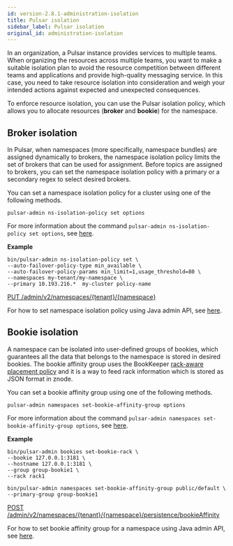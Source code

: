 ```yaml
---
id: version-2.8.1-administration-isolation
title: Pulsar isolation
sidebar_label: Pulsar isolation
original_id: administration-isolation
---
```


In an organization, a Pulsar instance provides services to multiple teams. When organizing the resources across multiple teams, you want to make a suitable isolation plan to avoid the resource competition between different teams and applications and provide high-quality messaging service. In this case, you need to take resource isolation into consideration and weigh your intended actions against expected and unexpected consequences.

To enforce resource isolation, you can use the Pulsar isolation policy, which allows you to allocate resources (**broker** and **bookie**) for the namespace.

## Broker isolation

In Pulsar, when namespaces (more specifically, namespace bundles) are assigned dynamically to brokers, the namespace isolation policy limits the set of brokers that can be used for assignment. Before topics are assigned to brokers, you can set the namespace isolation policy with a primary or a secondary regex to select desired brokers.

You can set a namespace isolation policy for a cluster using one of the following methods. 

<!--DOCUSAURUS_CODE_TABS-->

<!--Admin CLI-->

```
pulsar-admin ns-isolation-policy set options
```

For more information about the command `pulsar-admin ns-isolation-policy set options`, see [here](https://pulsar.apache.org/tools/pulsar-admin/).

**Example**

```shell
bin/pulsar-admin ns-isolation-policy set \
--auto-failover-policy-type min_available \
--auto-failover-policy-params min_limit=1,usage_threshold=80 \
--namespaces my-tenant/my-namespace \
--primary 10.193.216.*  my-cluster policy-name
```

<!--REST API-->

[PUT /admin/v2/namespaces/{tenant}/{namespace}](https://pulsar.apache.org/admin-rest-api/?version=master&apiversion=v2#operation/createNamespace)

<!--Java admin API-->

For how to set namespace isolation policy using Java admin API, see [here](https://github.com/apache/pulsar/blob/master/pulsar-client-admin/src/main/java/org/apache/pulsar/client/admin/internal/NamespacesImpl.java#L251).

<!--END_DOCUSAURUS_CODE_TABS-->

## Bookie isolation

A namespace can be isolated into user-defined groups of bookies, which guarantees all the data that belongs to the namespace is stored in desired bookies. The bookie affinity group uses the BookKeeper [rack-aware placement policy](https://bookkeeper.apache.org/docs/latest/api/javadoc/org/apache/bookkeeper/client/EnsemblePlacementPolicy.html) and it is a way to feed rack information which is stored as JSON format in znode.

You can set a bookie affinity group using one of the following methods.

<!--DOCUSAURUS_CODE_TABS-->

<!--Admin CLI-->

```
pulsar-admin namespaces set-bookie-affinity-group options
```

For more information about the command `pulsar-admin namespaces set-bookie-affinity-group options`, see [here](https://pulsar.apache.org/tools/pulsar-admin/).

**Example**

```shell
bin/pulsar-admin bookies set-bookie-rack \
--bookie 127.0.0.1:3181 \
--hostname 127.0.0.1:3181 \
--group group-bookie1 \
--rack rack1

bin/pulsar-admin namespaces set-bookie-affinity-group public/default \
--primary-group group-bookie1
```

<!--REST API-->

[POST /admin/v2/namespaces/{tenant}/{namespace}/persistence/bookieAffinity](https://pulsar.apache.org/admin-rest-api/?version=master&apiversion=v2#operation/setBookieAffinityGroup)

<!--Java admin API-->

For how to set bookie affinity group for a namespace using Java admin API, see [here](https://github.com/apache/pulsar/blob/master/pulsar-client-admin/src/main/java/org/apache/pulsar/client/admin/internal/NamespacesImpl.java#L1164).

<!--END_DOCUSAURUS_CODE_TABS-->
